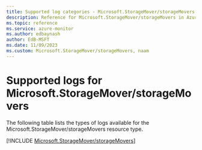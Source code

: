 ```yaml
---
title: Supported log categories - Microsoft.StorageMover/storageMovers
description: Reference for Microsoft.StorageMover/storageMovers in Azure Monitor Logs.
ms.topic: reference
ms.service: azure-monitor
ms.author: edbaynash
author: EdB-MSFT
ms.date: 11/09/2023
ms.custom: Microsoft.StorageMover/storageMovers, naam
---
```





# Supported logs for Microsoft.StorageMover/storageMovers  
The following table lists the types of logs available for the Microsoft.StorageMover/storageMovers resource type.
  
  
[!INCLUDE [Microsoft.StorageMover/storageMovers](./includes/microsoft-storagemover-storagemovers-logs-include.md)]
  
